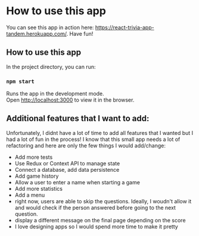 # How to use this app

You can see this app in action here: https://react-trivia-app-tandem.herokuapp.com/. Have fun!

## How to use this app

In the project directory, you can run:

### `npm start`

Runs the app in the development mode.\
Open [http://localhost:3000](http://localhost:3000) to view it in the browser.

## Additional features that I want to add:

Unfortunately, I didnt have a lot of time to add all features that I wanted but I had a lot of fun in the process! I know that this small app needs a lot of refactoring and here are only the few things I would add/change:

- Add more tests
- Use Redux or Context API to manage state
- Connect a database, add data persistence
- Add game history
- Allow a user to enter a name when starting a game
- Add more statistics
- Add a menu
- right now, users are able to skip the questions. Ideally, I woudn't allow it and would check if the person answered before going to the next question.
- display a different message on the final page depending on the score
- I love designing apps so I would spend more time to make it pretty


